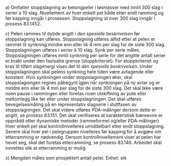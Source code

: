 a) Omfatter stoppslagning av betongpeler i løsmasser med inntil 300 slag i serier à 10 slag. Nivellement av hver enkelt pel både etter endt ramming og før kapping inngår i prosessen.
Stoppslagning ut over 300 slag inngår i prosess 83.1452.

c) Pelen rammes til dybde angitt i *den spesielle beskrivelsen* før stoppslagning kan utføres.
Stoppslagning utføres alltid etter at pelen er rammet til synkning mindre enn eller lik 4 mm per slag for de siste 300 slag. Stoppslagningen utføres i serier à 10 slag. Synk per serie måles. Stoppslagningen utføres inntil synkning per serie for det angitte antall serier er brakt under den fastsatte grense (stoppkriteriet). For stoppkriteriet og krav til tilført slagenergi vises det til *den spesielle beskrivelsen*.
Under stoppslagningen skal pelens synkning hele tiden være avtagende eller konstant. Hvis synkningen under stoppslagningen øker, skal stoppslagningen regnes påbegynt igjen når synkningen på ny avtar og er mindre enn eller lik 4 mm per slag for de siste 300 slag.
Det skal ikke være noen pause i rammingen eller foretas noen utskiftning av pute eller mellomlegg like før eller under stoppslagningen.
Det skal utføres bevegelsesmåling på en representativ slagserie i sluttfasen av stoppslagningen. Det skal videre utføres PDA-målinger dersom dette er angitt, se prosess 83.151.
Det skal verifiseres at karakteristisk bæreevne er oppnådd etter dynamiske metoder (rammeformel og/eller PDA-målinger).
Hver enkelt pel skal kontrollnivelleres umiddelbart etter endt stoppslagning. Senere skal hver pel i pelegruppen nivelleres før kapping for å avgjøre om etterramming er nødvendig.
Dersom kontrollnivellement viser at pelen har hevet seg, skal det foretas etterramming, se prosess 83.146. Arbeidet skal innrettes slik at etterramming er mulig.

x) Mengden måles som prosjektert antall peler. Enhet: stk


